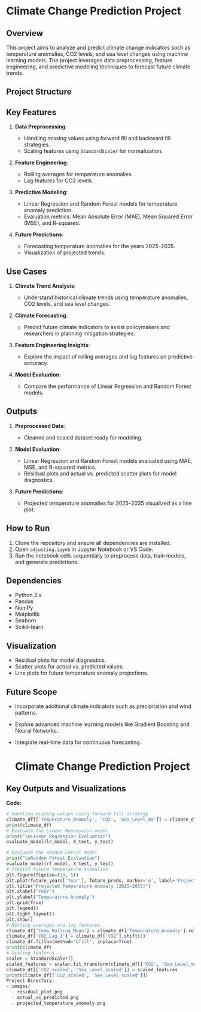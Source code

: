 # Climate Change Prediction Project

## Overview
This project aims to analyze and predict climate change indicators such as temperature anomalies, CO2 levels, and sea level changes using machine learning models. The project leverages data preprocessing, feature engineering, and predictive modeling techniques to forecast future climate trends.

## Project Structure

## Key Features
1. **Data Preprocessing**:
   - Handling missing values using forward fill and backward fill strategies.
   - Scaling features using `StandardScaler` for normalization.

2. **Feature Engineering**:
   - Rolling averages for temperature anomalies.
   - Lag features for CO2 levels.

3. **Predictive Modeling**:
   - Linear Regression and Random Forest models for temperature anomaly prediction.
   - Evaluation metrics: Mean Absolute Error (MAE), Mean Squared Error (MSE), and R-squared.

4. **Future Predictions**:
   - Forecasting temperature anomalies for the years 2025–2035.
   - Visualization of projected trends.

## Use Cases
1. **Climate Trend Analysis**:
   - Understand historical climate trends using temperature anomalies, CO2 levels, and sea level changes.

2. **Climate Forecasting**:
   - Predict future climate indicators to assist policymakers and researchers in planning mitigation strategies.

3. **Feature Engineering Insights**:
   - Explore the impact of rolling averages and lag features on predictive accuracy.

4. **Model Evaluation**:
   - Compare the performance of Linear Regression and Random Forest models.

## Outputs
1. **Preprocessed Data**:
   - Cleaned and scaled dataset ready for modeling.

2. **Model Evaluation**:
   - Linear Regression and Random Forest models evaluated using MAE, MSE, and R-squared metrics.
   - Residual plots and actual vs. predicted scatter plots for model diagnostics.

3. **Future Predictions**:
   - Projected temperature anomalies for 2025–2035 visualized as a line plot.

## How to Run
1. Clone the repository and ensure all dependencies are installed.
2. Open `adjusting.ipynb` in Jupyter Notebook or VS Code.
3. Run the notebook cells sequentially to preprocess data, train models, and generate predictions.

## Dependencies
- Python 3.x
- Pandas
- NumPy
- Matplotlib
- Seaborn
- Scikit-learn

## Visualization
- Residual plots for model diagnostics.
- Scatter plots for actual vs. predicted values.
- Line plots for future temperature anomaly projections.

## Future Scope
- Incorporate additional climate indicators such as precipitation and wind patterns.
- Explore advanced machine learning models like Gradient Boosting and Neural Networks.
- Integrate real-time data for continuous forecasting.

  # Climate Change Prediction Project

## Key Outputs and Visualizations



**Code:**
```python
# Handling missing values using forward fill strategy
climate_df[['Temperature_Anomaly', 'CO2', 'Sea_Level_mm']] = climate_df[['Temperature_Anomaly', 'CO2', 'Sea_Level_mm']].fillna(method='ffill')
print(climate_df)
# Evaluate the Linear Regression model
print("\nLinear Regression Evaluation")
evaluate_model(lr_model, X_test, y_test)

# Evaluate the Random Forest model
print("\nRandom Forest Evaluation")
evaluate_model(rf_model, X_test, y_test)
# Predict future temperature anomalies
plt.figure(figsize=(10, 5))
plt.plot(future_years['Year'], future_preds, marker='o', label='Projected Temperature Anomaly')
plt.title("Projected Temperature Anomaly (2025–2035)")
plt.xlabel("Year")
plt.ylabel("Temperature Anomaly")
plt.grid(True)
plt.legend()
plt.tight_layout()
plt.show()
# Rolling averages and lag features
climate_df['Temp_Rolling_Mean'] = climate_df['Temperature_Anomaly'].rolling(window=3).mean()
climate_df['CO2_Lag_1'] = climate_df['CO2'].shift(1)
climate_df.fillna(method='bfill', inplace=True)
print(climate_df)
# Scaling features
scaler = StandardScaler()
scaled_features = scaler.fit_transform(climate_df[['CO2', 'Sea_Level_mm']])
climate_df[['CO2_scaled', 'Sea_Level_scaled']] = scaled_features
print(climate_df[['CO2_scaled', 'Sea_Level_scaled']])
Project Directory:
- images/
  - residual_plot.png
  - actual_vs_predicted.png
  - projected_temperature_anomaly.png
                           





